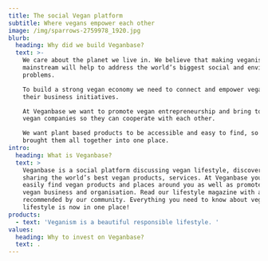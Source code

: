 ```yaml
---
title: The social Vegan platform
subtitle: Where vegans empower each other
image: /img/sparrows-2759978_1920.jpg
blurb:
  heading: Why did we build Veganbase?
  text: >-
    We care about the planet we live in. We believe that making veganism
    mainstream will help to address the world’s biggest social and environmental
    problems.

    To build a strong vegan economy we need to connect and empower vegans in
    their business initiatives.

    At Veganbase we want to promote vegan entrepreneurship and bring together
    vegan companies so they can cooperate with each other.

    We want plant based products to be accessible and easy to find, so we
    brought them all together into one place. 
intro:
  heading: What is Veganbase?
  text: >
    Veganbase is a social platform discussing vegan lifestyle, discovering and
    sharing the world’s best vegan products, services. At Veganbase you can
    easily find vegan products and places around you as well as promote your
    vegan business and organisation. Read our lifestyle magazine with articles
    recommended by our community. Everything you need to know about vegan
    lifestyle is now in one place!
products:
  - text: 'Veganism is a beautiful responsible lifestyle. '
values:
  heading: Why to invest on Veganbase?
  text: .
---
```


